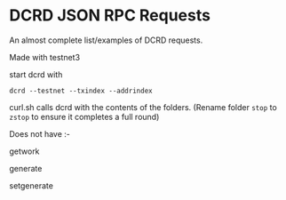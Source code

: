 # DCRD JSON RPC Requests
An almost complete list/examples of DCRD requests.

Made with testnet3

start dcrd with 

`dcrd --testnet --txindex --addrindex`


curl.sh calls dcrd with the contents of the folders. (Rename folder `stop` to `zstop` to ensure it completes a full round)



Does not have :-

getwork

generate

setgenerate
